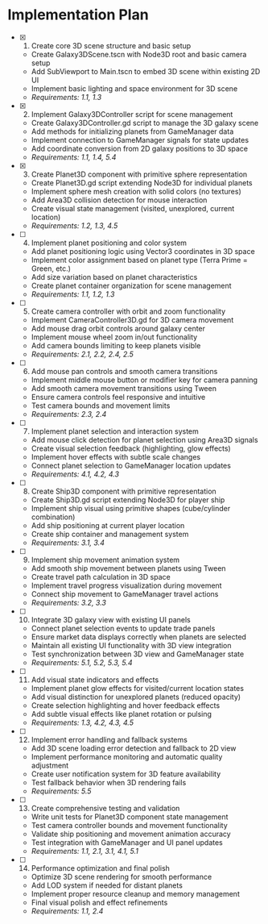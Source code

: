 # Implementation Plan

- [x] 1. Create core 3D scene structure and basic setup





  - Create Galaxy3DScene.tscn with Node3D root and basic camera setup
  - Add SubViewport to Main.tscn to embed 3D scene within existing 2D UI
  - Implement basic lighting and space environment for 3D scene
  - _Requirements: 1.1, 1.3_

- [x] 2. Implement Galaxy3DController script for scene management





  - Create Galaxy3DController.gd script to manage the 3D galaxy scene
  - Add methods for initializing planets from GameManager data
  - Implement connection to GameManager signals for state updates
  - Add coordinate conversion from 2D galaxy positions to 3D space
  - _Requirements: 1.1, 1.4, 5.4_

- [x] 3. Create Planet3D component with primitive sphere representation





  - Create Planet3D.gd script extending Node3D for individual planets
  - Implement sphere mesh creation with solid colors (no textures)
  - Add Area3D collision detection for mouse interaction
  - Create visual state management (visited, unexplored, current location)
  - _Requirements: 1.2, 1.3, 4.5_

- [ ] 4. Implement planet positioning and color system
  - Add planet positioning logic using Vector3 coordinates in 3D space
  - Implement color assignment based on planet type (Terra Prime = Green, etc.)
  - Add size variation based on planet characteristics
  - Create planet container organization for scene management
  - _Requirements: 1.1, 1.2, 1.3_

- [ ] 5. Create camera controller with orbit and zoom functionality
  - Implement CameraController3D.gd for 3D camera movement
  - Add mouse drag orbit controls around galaxy center
  - Implement mouse wheel zoom in/out functionality
  - Add camera bounds limiting to keep planets visible
  - _Requirements: 2.1, 2.2, 2.4, 2.5_

- [ ] 6. Add mouse pan controls and smooth camera transitions
  - Implement middle mouse button or modifier key for camera panning
  - Add smooth camera movement transitions using Tween
  - Ensure camera controls feel responsive and intuitive
  - Test camera bounds and movement limits
  - _Requirements: 2.3, 2.4_

- [ ] 7. Implement planet selection and interaction system
  - Add mouse click detection for planet selection using Area3D signals
  - Create visual selection feedback (highlighting, glow effects)
  - Implement hover effects with subtle scale changes
  - Connect planet selection to GameManager location updates
  - _Requirements: 4.1, 4.2, 4.3_

- [ ] 8. Create Ship3D component with primitive representation
  - Create Ship3D.gd script extending Node3D for player ship
  - Implement ship visual using primitive shapes (cube/cylinder combination)
  - Add ship positioning at current player location
  - Create ship container and management system
  - _Requirements: 3.1, 3.4_

- [ ] 9. Implement ship movement animation system
  - Add smooth ship movement between planets using Tween
  - Create travel path calculation in 3D space
  - Implement travel progress visualization during movement
  - Connect ship movement to GameManager travel actions
  - _Requirements: 3.2, 3.3_

- [ ] 10. Integrate 3D galaxy view with existing UI panels
  - Connect planet selection events to update trade panels
  - Ensure market data displays correctly when planets are selected
  - Maintain all existing UI functionality with 3D view integration
  - Test synchronization between 3D view and GameManager state
  - _Requirements: 5.1, 5.2, 5.3, 5.4_

- [ ] 11. Add visual state indicators and effects
  - Implement planet glow effects for visited/current location states
  - Add visual distinction for unexplored planets (reduced opacity)
  - Create selection highlighting and hover feedback effects
  - Add subtle visual effects like planet rotation or pulsing
  - _Requirements: 1.3, 4.2, 4.3, 4.5_

- [ ] 12. Implement error handling and fallback systems
  - Add 3D scene loading error detection and fallback to 2D view
  - Implement performance monitoring and automatic quality adjustment
  - Create user notification system for 3D feature availability
  - Test fallback behavior when 3D rendering fails
  - _Requirements: 5.5_

- [ ] 13. Create comprehensive testing and validation
  - Write unit tests for Planet3D component state management
  - Test camera controller bounds and movement functionality
  - Validate ship positioning and movement animation accuracy
  - Test integration with GameManager and UI panel updates
  - _Requirements: 1.1, 2.1, 3.1, 4.1, 5.1_

- [ ] 14. Performance optimization and final polish
  - Optimize 3D scene rendering for smooth performance
  - Add LOD system if needed for distant planets
  - Implement proper resource cleanup and memory management
  - Final visual polish and effect refinements
  - _Requirements: 1.1, 2.4_